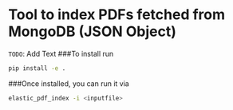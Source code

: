 # Tool to index PDFs fetched from MongoDB (JSON Object)

`TODO`: Add Text
###To install run
```bash
pip install -e .
```

###Once installed, you can run it via 
```bash
elastic_pdf_index -i <inputfile> 
```